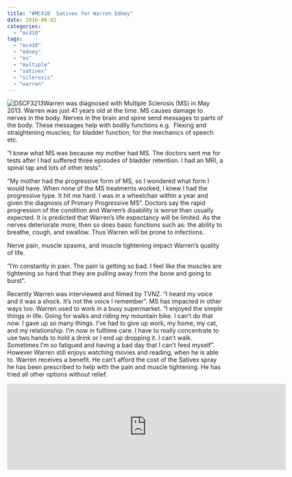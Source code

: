```yaml
---
title: "#MC410  Sativex for Warren Edney"
date: 2016-06-02
categories: 
  - "mc410"
tags: 
  - "mc410"
  - "edney"
  - "ms"
  - "multiple"
  - "sativex"
  - "sclerosis"
  - "warren"
---
```


![DSCF3213](/wp-content/uploads/2016/06/DSCF3213-1024x768.jpg)Warren was diagnosed with Multiple Sclerosis (MS) in May 2013. Warren was just 41 years old at the time. MS causes damage to nerves in the body. Nerves in the brain and spine send messages to parts of the body. These messages help with bodily functions e.g.  Flexing and straightening muscles; for bladder function; for the mechanics of speech etc.

“I knew what MS was because my mother had MS. The doctors sent me for tests after I had suffered three episodes of bladder retention. I had an MRI, a spinal tap and lots of other tests”.

“My mother had the progressive form of MS, so I wondered what form I would have. When none of the MS treatments worked, I knew I had the progressive type. It hit me hard. I was in a wheelchair within a year and given the diagnosis of Primary Progressive MS”. Doctors say the rapid progression of the condition and Warren’s disability is worse than usually expected. It is predicted that Warren’s life expectancy will be limited. As the nerves deteriorate more, then so does basic functions such as: the ability to breathe, cough, and swallow. Thus Warren will be prone to infections.

Nerve pain, muscle spasms, and muscle tightening impact Warren’s quality of life.

“I’m constantly in pain. The pain is getting so bad. I feel like the muscles are tightening so hard that they are pulling away from the bone and going to burst”.

Recently Warren was interviewed and filmed by TVNZ. “I heard my voice and it was a shock. It’s not the voice I remember”. MS has impacted in other ways too. Warren used to work in a busy supermarket. “I enjoyed the simple things in life. Going for walks and riding my mountain bike. I can’t do that now. I gave up so many things. I’ve had to give up work, my home, my cat, and my relationship. I’m now in fulltime care. I have to really concentrate to use two hands to hold a drink or I end up dropping it. I can’t walk. Sometimes I’m so fatigued and having a bad day that I can’t feed myself”. However Warren still enjoys watching movies and reading, when he is able to. Warren receives a benefit. He can’t afford the cost of the Sativex spray he has been prescribed to help with the pain and muscle tightening. He has tried all other options without relief. 

<iframe src="https://widget.givealittle.co.nz/cause/legalmcfor10/light-starbuck" width="650" height="200" frameborder="0" seamless="seamless"></iframe>
